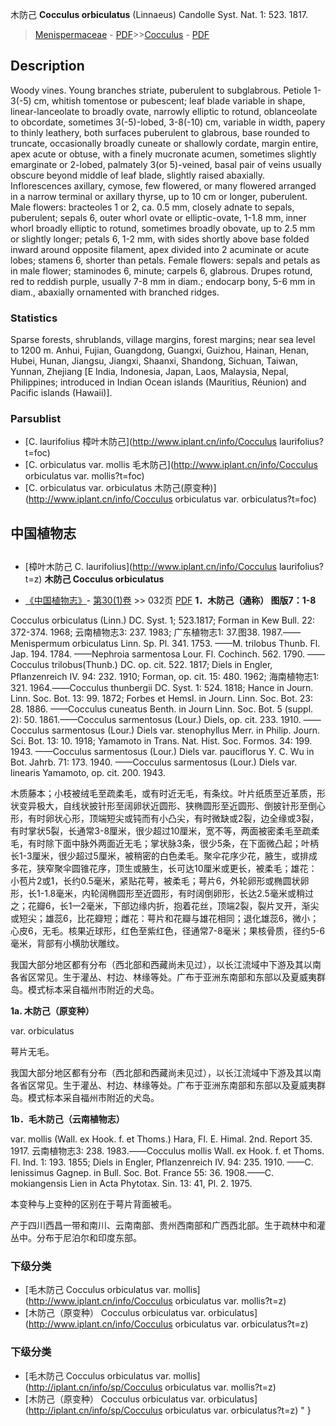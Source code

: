 木防己 **Cocculus orbiculatus** (Linnaeus) Candolle Syst. Nat. 1: 523. 1817.

> [Menispermaceae](http://www.iplant.cn/info/Menispermaceae?t=foc) - [PDF](http://www.iplant.cn/foc/pdf/Menispermaceae.pdf)>>[Cocculus](http://www.iplant.cn/info/Cocculus?t=foc) - [PDF](http://www.iplant.cn/foc/pdf/Cocculus.pdf)

## Description

Woody vines. Young branches striate, puberulent to subglabrous. Petiole 1-3(-5) cm, whitish tomentose or pubescent; leaf blade variable in shape, linear-lanceolate to broadly ovate, narrowly elliptic to rotund, oblanceolate to obcordate, sometimes 3(-5)-lobed, 3-8(-10) cm, variable in width, papery to thinly leathery, both surfaces puberulent to glabrous, base rounded to truncate, occasionally broadly cuneate or shallowly cordate, margin entire, apex acute or obtuse, with a finely mucronate acumen, sometimes slightly emarginate or 2-lobed, palmately 3(or 5)-veined, basal pair of veins usually obscure beyond middle of leaf blade, slightly raised abaxially. Inflorescences axillary, cymose, few flowered, or many flowered arranged in a narrow terminal or axillary thyrse, up to 10 cm or longer, puberulent. Male flowers: bracteoles 1 or 2, ca. 0.5 mm, closely adnate to sepals, puberulent; sepals 6, outer whorl ovate or elliptic-ovate, 1-1.8 mm, inner whorl broadly elliptic to rotund, sometimes broadly obovate, up to 2.5 mm or slightly longer; petals 6, 1-2 mm, with sides shortly above base folded inward around opposite filament, apex divided into 2 acuminate or acute lobes; stamens 6, shorter than petals. Female flowers: sepals and petals as in male flower; staminodes 6, minute; carpels 6, glabrous. Drupes rotund, red to reddish purple, usually 7-8 mm in diam.; endocarp bony, 5-6 mm in diam., abaxially ornamented with branched ridges.

### Statistics
Sparse forests, shrublands, village margins, forest margins; near sea level to 1200 m. Anhui, Fujian, Guangdong, Guangxi, Guizhou, Hainan, Henan, Hubei, Hunan, Jiangsu, Jiangxi, Shaanxi, Shandong, Sichuan, Taiwan, Yunnan, Zhejiang [E India, Indonesia, Japan, Laos, Malaysia, Nepal, Philippines; introduced in Indian Ocean islands (Mauritius, Réunion) and Pacific islands (Hawaii)].

### Parsublist

* [C.  laurifolius  樟叶木防己](http://www.iplant.cn/info/Cocculus laurifolius?t=foc)
* [C.  orbiculatus var. mollis  毛木防己](http://www.iplant.cn/info/Cocculus orbiculatus var. mollis?t=foc)
* [C.  orbiculatus var. orbiculatus  木防己(原变种)](http://www.iplant.cn/info/Cocculus orbiculatus var. orbiculatus?t=foc)

## 中国植物志
## 
* [樟叶木防己  C.  laurifolius](http://www.iplant.cn/info/Cocculus laurifolius?t=z)
**木防己 Cocculus orbiculatus**

* [《中国植物志》](http://www.iplant.cn/frps)- [第30(1)卷](http://www.iplant.cn/frps/vol/30(1)) >> 032页 [PDF](http://www.iplant.cn/frps/pdf/30(1)/032.PDF)
**1．木防己（通称） 图版7：1-8**

Cocculus orbiculatus (Linn.) DC. Syst. 1; 523.1817; Forman in Kew Bull. 22: 372-374. 1968; 云南植物志3: 237. 1983; 广东植物志1: 37.图38. 1987.——Menispermum orbiculatus Linn. Sp. Pl. 341. 1753. ——M. trilobus Thunb. Fl. Jap. 194. 1784. ——Nephroia sarmentosa Lour. Fl. Cochinch. 562. 1790. ——Cocculus trilobus(Thunb.) DC. op. cit. 522. 1817; Diels in Engler, Pflanzenreich IV. 94: 232. 1910; Forman, op. cit. 15: 480. 1962; 海南植物志1: 321. 1964.——Cocculus thunbergii DC. Syst. 1: 524. 1818; Hance in Journ. Linn. Soc. Bot. 13: 99. 1872; Forbes et Hemsl. in Journ. Linn. Soc. Bot. 23: 28. 1886. ——Cocculus cuneatus Benth. in Journ Linn. Soc. Bot. 5 (suppl. 2): 50. 1861.——Cocculus sarmentosus (Lour.) Diels, op. cit. 233. 1910. ——Cocculus sarmentosus (Lour.) Diels var. stenophyllus Merr. in Philip. Journ. Sci. Bot. 13: 10. 1918; Yamamoto in Trans. Nat. Hist. Soc. Formos. 34: 199. 1943. ——Cocculus sarmentosus (Lour.) Diels var. pauciflorus Y. C. Wu in Bot. Jahrb. 71: 173. 1940. ——Cocculus sarmentosus (Lour.) Diels var. linearis Yamamoto, op. cit. 200. 1943.

木质藤本；小枝被绒毛至疏柔毛，或有时近无毛，有条纹。叶片纸质至近革质，形状变异极大，自线状披针形至阔卵状近圆形、狭椭圆形至近圆形、倒披针形至倒心形，有时卵状心形，顶端短尖或钝而有小凸尖，有时微缺或2裂，边全缘或3裂，有时掌状5裂，长通常3-8厘米，很少超过10厘米，宽不等，两面被密柔毛至疏柔毛，有时除下面中脉外两面近无毛；掌状脉3条，很少5条，在下面微凸起；叶柄长1-3厘米，很少超过5厘米，被稍密的白色柔毛。聚伞花序少花，腋生，或排成多花，狭窄聚伞圆锥花序，顶生或腋生，长可达10厘米或更长，被柔毛；雄花：小苞片2或1，长约0.5毫米，紧贴花萼，被柔毛；萼片6，外轮卵形或椭圆状卵形，长1-1.8毫米，内轮阔椭圆形至近圆形，有时阔倒卵形，长达2.5毫米或稍过之；花瓣6，长1一2毫米，下部边缘内折，抱着花丝，顶端2裂，裂片叉开，渐尖或短尖；雄蕊6，比花瓣短；雌花：萼片和花瓣与雄花相同；退化雄蕊6，微小；心皮6，无毛。核果近球形，红色至紫红色，径通常7-8毫米；果核骨质，径约5-6毫米，背部有小横肋状雕纹。

我国大部分地区都有分布（西北部和西藏尚未见过），以长江流域中下游及其以南各省区常见。生于灌丛、村边、林缘等处。广布于亚洲东南部和东部以及夏威夷群岛。模式标本采自福州市附近的犬岛。

**1a. 木防己（原变种）**

var. orbiculatus

萼片无毛。

我国大部分地区都有分布（西北部和西藏尚未见过），以长江流域中下游及其以南各省区常见。生于灌丛、村边、林缘等处。广布于亚洲东南部和东部以及夏威夷群岛。模式标本采自福州市附近的犬岛。

**1b．毛木防己（云南植物志）**

var. mollis (Wall. ex Hook. f. et Thoms.) Hara, Fl. E. Himal. 2nd. Report 35. 1917. 云南植物志3: 238. 1983.——Cocculus mollis Wall. ex Hook. f. et Thoms. Fl. Ind. 1: 193. 1855; Diels in Engler, Pflanzenreich IV. 94: 235. 1910. ——C. lenissimus Gagnep. in Bull. Soc. Bot. France 55: 36. 1908.——C. mokiangensis Lien in Acta Phytotax. Sin. 13: 41, Pl. 2. 1975.

本变种与上变种的区别在于萼片背面被毛。

产于四川西昌一带和南川、云南南部、贵州西南部和广西西北部。生于疏林中和灌丛中。分布于尼泊尔和印度东部。

### 下级分类
* [毛木防己  Cocculus orbiculatus var. mollis](http://www.iplant.cn/info/Cocculus orbiculatus var. mollis?t=z)
* [木防己（原变种）  Cocculus orbiculatus var. orbiculatus](http://www.iplant.cn/info/Cocculus orbiculatus var. orbiculatus?t=z)

### 下级分类
* [毛木防己  Cocculus orbiculatus var. mollis](http://iplant.cn/info/sp/Cocculus orbiculatus var. mollis?t=z)
* [木防己（原变种）  Cocculus orbiculatus var. orbiculatus](http://iplant.cn/info/sp/Cocculus orbiculatus var. orbiculatus?t=z)
"
}